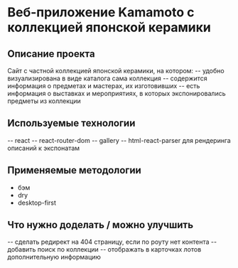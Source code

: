 # Веб-приложение Kamamoto с коллекцией японской керамики

## Описание проекта

Сайт с частной коллекцией японской керамики, на котором:
-- удобно визуализирована в виде каталога сама коллекция
-- содержится информация о предметах и мастерах, их изготовивших
-- есть информация о выставках и мероприятиях, в которых экспонировались предметы из коллекции

## Используемые технологии

-- react
-- react-router-dom
-- gallery
-- html-react-parser для рендеринга описаний к экспонатам

## Применяемые методологии

- бэм
- dry
- desktop-first

## Что нужно доделать / можно улучшить

-- сделать редирект на 404 страницу, если по роуту нет контента
-- добавить поиск по коллекции
-- отображать в карточках лотов дополнительную информацию
